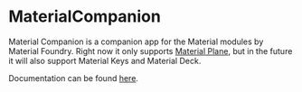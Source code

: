 ﻿# MaterialCompanion
Material Companion is a companion app for the Material modules by Material Foundry.
Right now it only supports <a href="https://github.com/MaterialFoundry/MaterialPlane">Material Plane</a>, but in the future it will also support Material Keys and Material Deck.

Documentation can be found <a href="https://github.com/MaterialFoundry/MaterialCompanion/wiki">here</a>.

